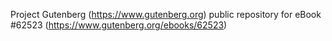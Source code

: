 Project Gutenberg (https://www.gutenberg.org) public repository for eBook #62523 (https://www.gutenberg.org/ebooks/62523)
